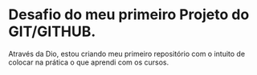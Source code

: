 # Desafio do meu primeiro Projeto do GIT/GITHUB.
Através da Dio, estou criando meu primeiro repositório com o intuito de colocar na prática o que aprendi com os cursos.
